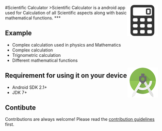 <img src="logo.png" align="right" />
#Scientific Calculator
>Scientific Calculator is a android app used for Calculation of all Scientific aspects along with basic mathematical functions.
***

## Example 
- Complex calculation used in physics and Mathematics
- Complex calculation
- Trignometric calculation
- Different mathematical functions
<img src="as.png" align="right" />

## Requirement for using it on your device
* Android SDK 2.1+
* JDK 7+

## Contibute
Contributions are always welcome!
Please read the [contribution guidelines](contributing.md) first.


